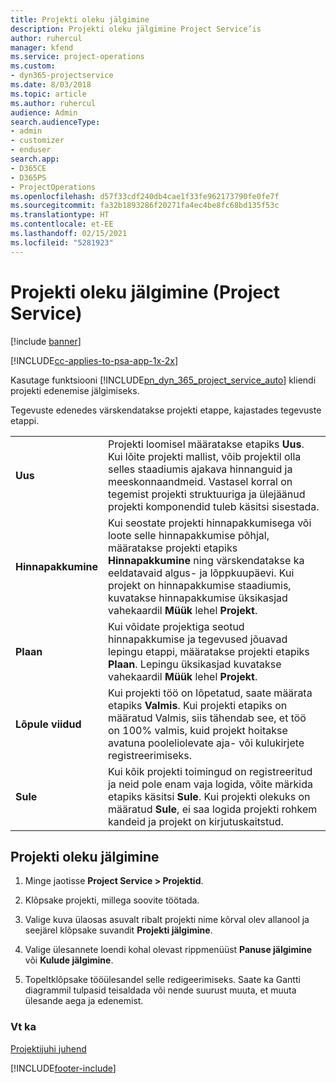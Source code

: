 ```yaml
---
title: Projekti oleku jälgimine
description: Projekti oleku jälgimine Project Service’is
author: ruhercul
manager: kfend
ms.service: project-operations
ms.custom:
- dyn365-projectservice
ms.date: 8/03/2018
ms.topic: article
ms.author: ruhercul
audience: Admin
search.audienceType:
- admin
- customizer
- enduser
search.app:
- D365CE
- D365PS
- ProjectOperations
ms.openlocfilehash: d57f33cdf240db4cae1f33fe962173790fe0fe7f
ms.sourcegitcommit: fa32b1893286f20271fa4ec4be8fc68bd135f53c
ms.translationtype: HT
ms.contentlocale: et-EE
ms.lasthandoff: 02/15/2021
ms.locfileid: "5281923"
---
```

# <a name="track-a-projects-status-project-service"></a>Projekti oleku jälgimine (Project Service)

[!include [banner](../includes/psa-now-project-operations.md)]

[!INCLUDE[cc-applies-to-psa-app-1x-2x](../includes/cc-applies-to-psa-app-1x-2x.md)]

Kasutage funktsiooni [!INCLUDE[pn_dyn_365_project_service_auto](../includes/pn-dyn-365-project-service-auto.md)] kliendi projekti edenemise jälgimiseks.  

Tegevuste edenedes värskendatakse projekti etappe, kajastades tegevuste etappi.  


|              |                                                                                                                                                                                                                                                                                                  |
|--------------|--------------------------------------------------------------------------------------------------------------------------------------------------------------------------------------------------------------------------------------------------------------------------------------------------|
|   **Uus**    | Projekti loomisel määratakse etapiks **Uus**. Kui lõite projekti mallist, võib projektil olla selles staadiumis ajakava hinnanguid ja meeskonnaandmeid. Vastasel korral on tegemist projekti struktuuriga ja ülejäänud projekti komponendid tuleb käsitsi sisestada. |
|  **Hinnapakkumine**   |      Kui seostate projekti hinnapakkumisega või loote selle hinnapakkumise põhjal, määratakse projekti etapiks **Hinnapakkumine** ning värskendatakse ka eeldatavaid algus- ja lõppkuupäevi. Kui projekt on hinnapakkumise staadiumis, kuvatakse hinnapakkumise üksikasjad vahekaardil **Müük** lehel **Projekt**.      |
|   **Plaan**   |                                     Kui võidate projektiga seotud hinnapakkumise ja tegevused jõuavad lepingu etappi, määratakse projekti etapiks **Plaan**. Lepingu üksikasjad kuvatakse vahekaardil **Müük** lehel **Projekt**.                                      |
| **Lõpule viidud** |                    Kui projekti töö on lõpetatud, saate määrata etapiks **Valmis**. Kui projekti etapiks on määratud Valmis, siis tähendab see, et töö on 100% valmis, kuid projekt hoitakse avatuna pooleliolevate aja- või kulukirjete registreerimiseks.                     |
|  **Sule**   |           Kui kõik projekti toimingud on registreeritud ja neid pole enam vaja logida, võite märkida etapiks käsitsi **Sule**. Kui projekti olekuks on määratud **Sule**, ei saa logida projekti rohkem kandeid ja projekt on kirjutuskaitstud.           |

## <a name="to-track-a-projects-status"></a>Projekti oleku jälgimine  

1.  Minge jaotisse **Project Service > Projektid**.  

2.  Klõpsake projekti, millega soovite töötada.  

3.  Valige kuva ülaosas asuvalt ribalt projekti nime kõrval olev allanool ja seejärel klõpsake suvandit **Projekti jälgimine**.  

4.  Valige ülesannete loendi kohal olevast rippmenüüst **Panuse jälgimine** või **Kulude jälgimine**.  

5.  Topeltklõpsake tööülesandel selle redigeerimiseks. Saate ka Gantti diagrammil tulpasid teisaldada või nende suurust muuta, et muuta ülesande aega ja edenemist.  

### <a name="see-also"></a>Vt ka  
 [Projektijuhi juhend](../psa/project-manager-guide.md)


[!INCLUDE[footer-include](../includes/footer-banner.md)]